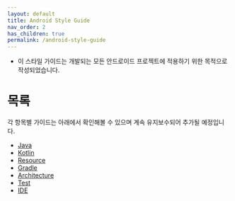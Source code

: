```yaml
---
layout: default
title: Android Style Guide
nav_order: 2
has_children: true
permalink: /android-style-guide
---
```



- 이 스타일 가이드는 개발되는 모든 안드로이드 프로젝트에 적용하기 위한 목적으로 작성되었습니다.

# 목록
각 항목별 가이드는 아래에서 확인해볼 수 있으며 계속 유지보수되어 추가될 예정입니다.
- [Java](Java.md)
- [Kotlin](Kotlin.md)
- [Resource](Resource.md)
- [Gradle](Gradle.md)
- [Architecture](Architecture.md)
- [Test](Test.md)
- [IDE](IDE.md)


